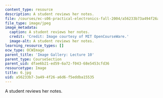 ```yaml
---
content_type: resource
description: A student reviews her notes.
file: /courses/ec-s06-practical-electronics-fall-2004/a56233b73a494f26a6d6f5eddba15535_6.jpg
file_type: image/jpeg
image_metadata:
  caption: A student reviews her notes.
  credit: 'Credit: Image courtesy of MIT OpenCourseWare.'
  image-alt: A student reviews her notes.
learning_resource_types: []
ocw_type: OCWImage
parent_title: 'Image Gallery: Lecture 10'
parent_type: CourseSection
parent_uid: dfae6b21-ed59-6a72-f043-68e5453cfd36
resourcetype: Image
title: 6.jpg
uid: a56233b7-3a49-4f26-a6d6-f5eddba15535
---
```

A student reviews her notes.

